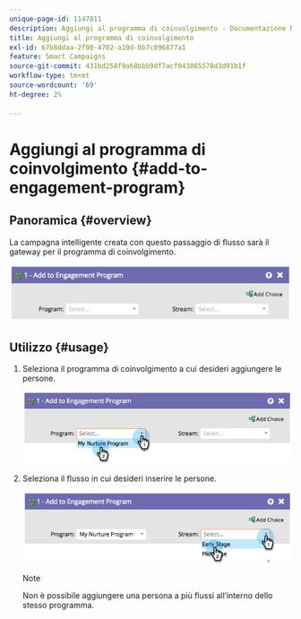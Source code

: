 ```yaml
---
unique-page-id: 1147011
description: Aggiungi al programma di coinvolgimento - Documentazione Marketo - Documentazione del prodotto
title: Aggiungi al programma di coinvolgimento
exl-id: 67b8ddaa-2f00-4702-a10d-0b7c896877a1
feature: Smart Campaigns
source-git-commit: 431bd258f9a68bbb9df7acf043085578d3d91b1f
workflow-type: tm+mt
source-wordcount: '69'
ht-degree: 2%

---
```


# Aggiungi al programma di coinvolgimento {#add-to-engagement-program}

## Panoramica {#overview}

La campagna intelligente creata con questo passaggio di flusso sarà il gateway per il programma di coinvolgimento.

![](assets/image2014-9-22-14-3a47-3a32.png)

## Utilizzo {#usage}

1. Seleziona il programma di coinvolgimento a cui desideri aggiungere le persone.

   ![](assets/image2014-9-22-14-3a47-3a36.png)

1. Seleziona il flusso in cui desideri inserire le persone.

   ![](assets/image2014-9-22-14-3a47-3a39.png)

   >[!NOTE]
   >
   >Non è possibile aggiungere una persona a più flussi all’interno dello stesso programma.
